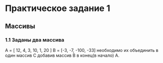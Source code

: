 Практическое задание 1
=====================
Массивы
-----------------------------------
### 1.1  Заданы два массива
A = [ 12, 4, 3, 10, 1, 20 ]
B = [-3, -7, -100, -33]
необходимо их объединить в один массив C добавив массив B в конец(в начало) A. 
